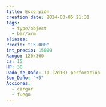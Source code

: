 ```yaml
---
title: Escorpión
creation date: 2024-03-05 21:31
tags:
  - type/object
  - bar/arm
aliases: 
Precio: "15.000"
int_precio: 15000
Rango: 120/360
ca: 15
HP: 30
Dado_de_Daño: 11 (2d10) perforación
Bon_Daño: "+5"
Acciones:
  - cargar
  - fuego
---
```



